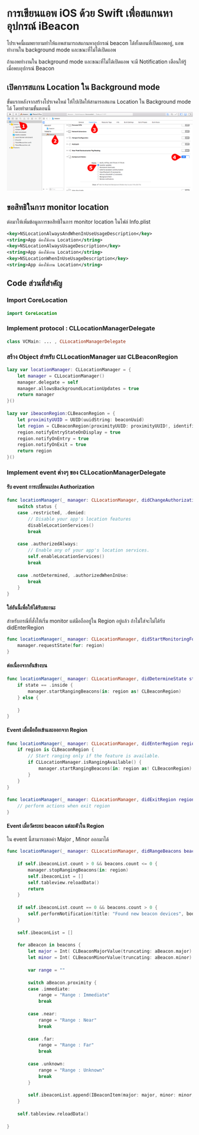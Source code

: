 # การเขียนแอพ iOS ด้วย Swift เพื่อสแกนหาอุปกรณ์ iBeacon
โปรเจคนี้ผมพยายามทำให้แอพสามารถสแกนหาอุปกรณ์ beacon ได้ทั้งตอนที่เปิดแอพอยู่, แอพทำงานใน background mode และขณะที่ไม่ได้เปิดแอพ

ถ้าแอพทำงานใน background mode และขณะที่ไม่ได้เปิดแอพ จะมี Notification เตือนให้รู้เมื่อพบอุปกรณ์ Beacon


## เปิดการสแกน Location ใน Background mode
ขั้นแรกหลังจากสร้างโปรเจคใหม่ ให้ไปเปิดให้สามารถสแกน Location ใน Background mode ได้ โดยทำตามขั้นตอนนี้
![screenshot-01](https://raw.githubusercontent.com/golfz/learn-swift-ibeacon/master/screenshot-01.jpg)


## ขอสิทธิในการ monitor location
ต่อมาให้เพิ่มข้อมูลการขอสิทธิในการ monitor location ในไฟล์ Info.plist
```xml
<key>NSLocationAlwaysAndWhenInUseUsageDescription</key>
<string>App ต้องใช้งาน Location</string>
<key>NSLocationAlwaysUsageDescription</key>
<string>App ต้องใช้งาน Location</string>
<key>NSLocationWhenInUseUsageDescription</key>
<string>App ต้องใช้งาน Location</string>
```


## Code ส่วนที่สำคัญ

### Import CoreLocation
```swift
import CoreLocation
```

### Implement protocol : CLLocationManagerDelegate
```swift
class VCMain: ... , CLLocationManagerDelegate
```

### สร้าง Object สำหรับ CLLocationManager และ CLBeaconRegion
```swift
lazy var locationManager: CLLocationManager = {
    let manager = CLLocationManager()
    manager.delegate = self
    manager.allowsBackgroundLocationUpdates = true
    return manager
}()
    
lazy var ibeaconRegion:CLBeaconRegion = {
    let proximityUUID = UUID(uuidString: beaconUuid)
    let region = CLBeaconRegion(proximityUUID: proximityUUID!, identifier: beaconRegionId)
    region.notifyEntryStateOnDisplay = true
    region.notifyOnEntry = true
    region.notifyOnExit = true
    return region
}()
```

### Implement event ต่างๆ ของ CLLocationManagerDelegate

#### รับ event การเปลี่ยนแปลง Authorization
```swift
func locationManager(_ manager: CLLocationManager, didChangeAuthorization status: CLAuthorizationStatus) {
    switch status {
    case .restricted, .denied:
        // Disable your app's location features
        disableLocationServices()
        break

    case .authorizedAlways:
        // Enable any of your app's location services.
        self.enableLocationServices()
        break

    case .notDetermined, .authorizedWhenInUse:
        break
    }
}
```

#### ใส่อันนี้เพื่อให้ได้รับสถานะ 
สำหรับกรณีที่สั่งให้เริ่ม monitor แต่มือถืออยู่ใน Region อยู่แล้ว
ถ้าไม่ใส่จะไม่ได้รับ didEnterRegion
```swift
func locationManager(_ manager: CLLocationManager, didStartMonitoringFor region: CLRegion) {
    manager.requestState(for: region)
}
```

#### ต่อเนื่องจากอันข้างบน
```swift
func locationManager(_ manager: CLLocationManager, didDetermineState state: CLRegionState, for region: CLRegion) {
    if state == .inside {
        manager.startRangingBeacons(in: region as! CLBeaconRegion)
    } else {

    }
}
```

#### Event เมื่อมือถือเข้าและออกจาก Region
```swift
func locationManager(_ manager: CLLocationManager, didEnterRegion region: CLRegion) {
    if region is CLBeaconRegion {
        // Start ranging only if the feature is available.
        if CLLocationManager.isRangingAvailable() {
            manager.startRangingBeacons(in: region as! CLBeaconRegion)
        }
    }
}

func locationManager(_ manager: CLLocationManager, didExitRegion region: CLRegion) {
    // perform actions when exit region
}
```

#### Event เมื่อวัดระยะ beacon แต่ละตัวใน Region
ใน event นี้สามารถขอค่า Major , Minor ออกมาได้
```swift
func locationManager(_ manager: CLLocationManager, didRangeBeacons beacons: [CLBeacon], in region: CLBeaconRegion) {
        
    if self.ibeaconList.count > 0 && beacons.count <= 0 {
        manager.stopRangingBeacons(in: region)
        self.ibeaconList = []
        self.tableview.reloadData()
        return
    }

    if self.ibeaconList.count == 0 && beacons.count > 0 {
        self.performNotification(title: "Found new beacon devices", body: "Tap to view more details")
    }

    self.ibeaconList = []

    for aBeacon in beacons {
        let major = Int( CLBeaconMajorValue(truncating: aBeacon.major) )
        let minor = Int( CLBeaconMinorValue(truncating: aBeacon.minor) )

        var range = ""

        switch aBeacon.proximity {
        case .immediate:
            range = "Range : Immediate"
            break

        case .near:
            range = "Range : Near"
            break

        case .far:
            range = "Range : Far"
            break

        case .unknown:
            range = "Range : Unknown"
            break
        }

        self.ibeaconList.append(IBeaconItem(major: major, minor: minor, range: range))
    }

    self.tableview.reloadData()

}
```
